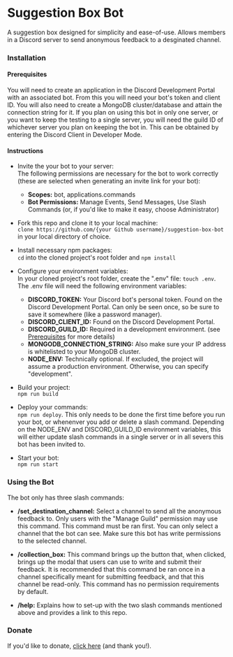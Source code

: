 # Suggestion Box Bot
A suggestion box designed for simplicity and ease-of-use. Allows members in a Discord server to send anonymous feedback to a desginated channel. 

### Installation 

#### Prerequisites
You will need to create an application in the Discord Development Portal with an associated bot. From this you will need your bot's token and client ID. You will also need to create a MongoDB cluster/database and attain the connection string for it. If you plan on using this bot in only one server, or you want to keep the testing to a single server, you will need the guild ID of whichever server you plan on keeping the bot in. This can be obtained by entering the Discord Client in Developer Mode.  

#### Instructions 

- Invite the your bot to your server:<br/>
The following permissions are necessary for the bot to work correctly (these are selected when generating an invite link for your bot):<br/>
  - <b>Scopes:</b> bot, applications.commands
  - <b>Bot Permissions:</b> Manage Events, Send Messages, Use Slash Commands (or, if you'd like to make it easy, choose Administrator) 

- Fork this repo and clone it to your local machine:<br/> 
`clone https://github.com/{your Github username}/suggestion-box-bot` in your local directory of choice. 

- Install necessary npm packages:<br/>
`cd` into the cloned project's root folder and `npm install`

- Configure your environment variables:<br/> 
In your cloned project's root folder, create the ".env" file: `touch .env`. The .env file will need the following environment variables:

  - <b>DISCORD_TOKEN:</b> Your Discord bot's personal token. Found on the Discord Development Portal. Can only be seen once, so be sure to save it somewhere (like a password manager).
  - <b>DISCORD_CLIENT_ID:</b> Found on the Discord Development Portal.
  - <b>DISCORD_GUILD_ID:</b> Required in a development environment. (see [Prerequisites](#Prerequisites) for more details)
  - <b>MONGODB_CONNECTION_STRING:</b> Also make sure your IP address is whitelisted to your MongoDB cluster.
  - <b>NODE_ENV:</b> Technically optional. If excluded, the project will assume a production environment. Otherwise, you can specify "development".  

- Build your project:<br/>
`npm run build` 

- Deploy your commands:<br/>
`npm run deploy`. This only needs to be done the first time before you run your bot, or whenenver you add or delete a slash command. Depending on the NODE_ENV and DISCORD_GUILD_ID environment variables, this will either update slash commands in a single server or in all severs this bot has been invited to.

- Start your bot:<br/> 
`npm run start`

### Using the Bot 

The bot only has three slash commands: 

- <b>/set_destination_channel:</b> Select a channel to send all the anonymous feedback to. Only users with the "Manage Guild" permission may use this command. This command must be ran first. You can only select a channel that the bot can see. Make sure this bot has write permissions to the selected channel. 

- <b>/collection_box:</b> This command brings up the button that, when clicked, brings up the modal that users can use to write and submit their feedback. It is recommended that this command be ran once in a channel specifically meant for submitting feedback, and that this channel be read-only. This command has no permission requirements by default. 

- <b>/help:</b> Explains how to set-up with the two slash commands mentioned above and provides a link to this repo. 

### Donate

If you'd like to donate, [click here](paypal.me/Jintekki) (and thank you!).
